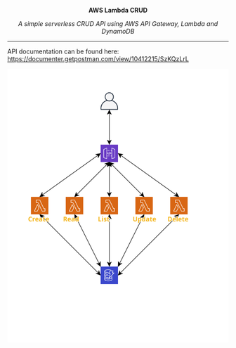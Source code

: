**<p align=center>AWS Lambda CRUD</p>**
_<p align=center>A simple serverless CRUD API using AWS API Gateway, Lambda and DynamoDB</p>_

-------

API documentation can be found here: https://documenter.getpostman.com/view/10412215/SzKQzLrL

<div align=center><img src="./public/design-reference.svg"></div>